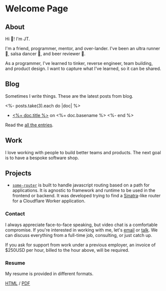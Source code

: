 # Welcome Page

## About

Hi :wave:! I'm JT.

I'm a friend, programmer, mentor, and over-lander. I've been an ultra runner
:running:, salsa dancer :dancer:, and beer reviewer :beer:.

As a programmer, I've learned to tinker, reverse engineer, team building, and
product design. I want to capture what I've learned, so it can be shared.

## Blog

Sometimes I write things. These are the latest posts from blog.

<!-- deno-fmt-ignore-start -->

<%- posts.take(3).each do |doc| %>
- [<%= doc.title %>](<%= doc.path %>) on <%= doc.basename %>
<%- end %>

<!-- deno-fmt-ignore-end -->

Read the [all the entries](/posts).

## Work

I love working with people to build better teams and products. The next goal is
to have a bespoke software shop.

## Projects

- [`some-router`](https://github.com/jtarchie/some-router) is built to handle
  javascript routing based on a path for applications. It is agnostic to
  framework and runtime to be used in the frontend or backend. It was developed
  trying to find a [Sinatra](http://sinatrarb.com/)-like router for a Cloudflare
  Worker application.

### Contact

I always appreciate face-to-face speaking, but video chat is a comfortable
compromise. If you're interested in working with me, let's
[email](mailto:hello2022@jtarchie.com) or
[talk](https://calendly.com/jtarchie/15min). We can discuss everything from a
full-time job, consulting, or just catch up.

If you ask for support from work under a previous employer, an invoice of
$250USD per hour, billed to the hour above, will be required.

### Resume

My resume is provided in different formats.

[HTML](resume/index.html) / [PDF](resume/index.pdf)
